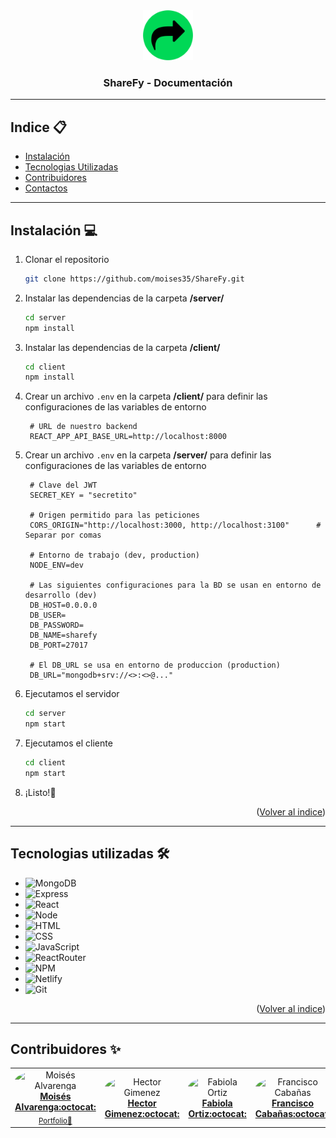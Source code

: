 <!-- Cabecera principal -->
<div align="center">
  <a href="https://github.com/moises35/ShareFy">
    <img src="./readme/sharefy_logo.png" alt="Logo ShareFy" width="80" height="80">
  </a>

  <h3 align="center">ShareFy - Documentación</h3>
</div>



-----------------------------------------------------------------------  
<!-- Cabecera del indice -->
<div id="top"></div>  

## Indice 📋
<ul>
    <li><a href="#instalación-">Instalación</a></li>
    <li><a href="#tecnologias-utilizadas-">Tecnologias Utilizadas</a></li>
    <li><a href="#contribuidores-">Contribuidores</a></li>
    <li><a href="#contactos">Contactos</a></li>
</ul>


-----------------------------------------------------------------------
<!-- Instalación -->
## Instalación 💻 

1. Clonar el repositorio
   ```sh
   git clone https://github.com/moises35/ShareFy.git
   ```
2. Instalar las dependencias de la carpeta **/server/**
   ```sh
   cd server
   npm install
   ```
3. Instalar las dependencias de la carpeta **/client/**
   ```sh
   cd client
   npm install
   ```
4. Crear un archivo `.env` en la carpeta **/client/** para definir las configuraciones de las variables de entorno
   ```config
    # URL de nuestro backend 
    REACT_APP_API_BASE_URL=http://localhost:8000
   ```
5. Crear un archivo `.env` en la carpeta **/server/** para definir las configuraciones de las variables de entorno
   ```config
    # Clave del JWT 
    SECRET_KEY = "secretito"

    # Origen permitido para las peticiones
    CORS_ORIGIN="http://localhost:3000, http://localhost:3100"      # Separar por comas

    # Entorno de trabajo (dev, production)
    NODE_ENV=dev

    # Las siguientes configuraciones para la BD se usan en entorno de desarrollo (dev)
    DB_HOST=0.0.0.0
    DB_USER=
    DB_PASSWORD=
    DB_NAME=sharefy
    DB_PORT=27017

    # El DB_URL se usa en entorno de produccion (production)
    DB_URL="mongodb+srv://<>:<>@..."
   ```
6. Ejecutamos el servidor
    ```sh
    cd server
    npm start
    ```
7. Ejecutamos el cliente
    ```sh
    cd client
    npm start
    ```
6. ¡Listo!🚀


<p align="right">(<a href="#top">Volver al indice</a>)</p> 

-----------------------------------------------------------------------
<!-- Tecnologias utilizadas -->
## Tecnologias utilizadas 🛠


- ![MongoDB]
- ![Express]   
- ![React]
- ![Node]  
- ![HTML]   
- ![CSS]   
- ![JavaScript]   
- ![ReactRouter]
- ![NPM]
- ![Netlify]
- ![Git]


<p align="right">(<a href="#top">Volver al indice</a>)</p> 

-----------------------------------------------------------------------
## Contribuidores ✨


<table>
  <tbody>
    <tr>
      <td align="center">
        <img src="https://avatars.githubusercontent.com/u/85299373?v=3?s=100" width="100px;" alt="Moisés Alvarenga" style="border-radius: 50%;"/><br />
         <a href="https://github.com/moises35">
               <b>Moisés Alvarenga:octocat:</b>
         </a></br>
         <sub>
            <a href="https://moises35.github.io/My_Portfolio/" target="_blank">Portfolio💼</a>
         </sub>
      </td>
      <td align="center">
        <img src="https://avatars.githubusercontent.com/u/110752756?v=3?s=100" width="100px;" alt="Hector Gimenez" style="border-radius: 50%;"/><br />
         <a href="https://github.com/HectorJGE">
               <b>Hector Gimenez:octocat:</b>
         </a></br>
<!--          <sub>
            <a href="https://github.com/HectorJGE" target="_blank">Portfolio💼</a>
         </sub> -->
      </td>
      <td align="center">
        <img src="https://avatars.githubusercontent.com/u/110790506?v=3?s=100" width="100px;" alt="Fabiola Ortiz" style="border-radius: 50%;"/><br />
         <a href="https://github.com/FabiolaOrtizSC">
               <b>Fabiola Ortiz:octocat:</b>
         </a></br>
<!--          <sub>
            <a href="https://github.com/FabiolaOrtizSC" target="_blank">Portfolio💼</a>
         </sub> -->
      </td>
      <td align="center">
        <img src="https://avatars.githubusercontent.com/u/110683109?v=3?s=100" width="100px;" alt="Francisco Cabañas" style="border-radius: 50%;"/><br />
         <a href="https://github.com/FranciscoCaba">
               <b>Francisco Cabañas:octocat:</b>
         </a></br>
<!--          <sub>
            <a href="https://github.com/FranciscoCaba" target="_blank">Portfolio💼</a>
         </sub> -->
      </td>
   </tbody>
</table>


<!-- Links a las imagenes de los lenguajes -->
[MongoDB]: https://img.shields.io/badge/MongoDB-4EA94B?style=for-the-badge&logo=mongodb&logoColor=white
[Express]: https://img.shields.io/badge/express.js-%23404d59.svg?style=for-the-badge&logo=express&logoColor=%2361DAFB
[React]: https://img.shields.io/badge/React-20232A?style=for-the-badge&logo=react&logoColor=61DAFB
[Node]: https://img.shields.io/badge/Node.js-43853D?style=for-the-badge&logo=node.js&logoColor=white
[HTML]: https://img.shields.io/badge/HTML5-E34F26?style=for-the-badge&logo=html5&logoColor=white
[CSS]: https://img.shields.io/badge/CSS3-1572B6?style=for-the-badge&logo=css3&logoColor=white
[Javascript]: https://img.shields.io/badge/JavaScript-F7DF1E?style=for-the-badge&logo=javascript&logoColor=black
[ReactRouter]: https://img.shields.io/badge/React_Router-CA4245?style=for-the-badge&logo=react-router&logoColor=white
[Netlify]: https://img.shields.io/badge/Netlify-00C7B7?style=for-the-badge&logo=netlify&logoColor=white
[Git]: https://img.shields.io/badge/GIT-E44C30?style=for-the-badge&logo=git&logoColor=white
[NPM]: https://img.shields.io/badge/NPM-2D3136.svg?style=for-the-badge&logo=npm&logoColor=white
